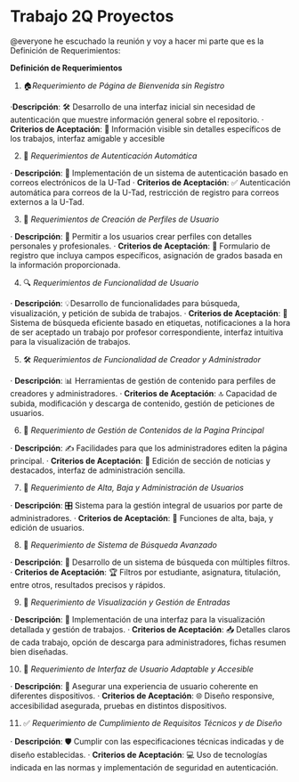 # Trabajo 2Q Proyectos

@everyone he escuchado la reunión y voy a hacer mi parte que es la Definición de Requerimientos:

**Definición de Requerimientos**
1. 🏠*Requerimiento de Página de Bienvenida sin Registro*

 ·**Descripción**:  🛠️ Desarrollo de una interfaz inicial sin necesidad de autenticación que muestre información general sobre el repositorio.
 · **Criterios de Aceptación**: 👀 Información visible sin detalles específicos de los trabajos, interfaz amigable y accesible

2. 🔐 *Requerimientos de Autenticación Automática*

 · **Descripción**: 🚀 Implementación de un sistema de autenticación basado en correos electrónicos de la U-Tad
 · **Criterios de Aceptación**: ✅ Autenticación automática para correos de la U-Tad, restricción de registro para correos externos a la U-Tad.


3. 👤 *Requerimientos de Creación de Perfiles de Usuario*

 · **Descripción**: 📝 Permitir a los usuarios crear perfiles con detalles personales y profesionales.
 · **Criterios de Aceptación**: 🎯 Formulario de registro que incluya campos específicos, asignación de grados basada en la información proporcionada.

4. 🔍 *Requerimientos de Funcionalidad de Usuario*

 · **Descripción**: 💡Desarrollo de funcionalidades para búsqueda, visualización, y petición de subida de trabajos.
 · **Criterios de Aceptación**: 🌟 Sistema de búsqueda eficiente basado en etiquetas, notificaciones a la hora de ser aceptado un trabajo por profesor correspondiente, interfaz intuitiva para la visualización de trabajos.

5. 🛠️ *Requerimientos de Funcionalidad de Creador y Administrador*

 · **Descripción**: 📊 Herramientas de gestión de contenido para perfiles de creadores y administradores.
 · **Criterios de Aceptación**: 🔝 Capacidad de subida, modificación y descarga de contenido, gestión de peticiones de usuarios.

6. 📄 *Requerimiento de Gestión de Contenidos de la Pagina Principal*

 · **Descripción**: ✍️ Facilidades para que los administradores editen la página principal.
 · **Criterios de Aceptación**: 📩 Edición de sección de noticias y destacados, interfaz de administración sencilla.

7. 👥 *Requerimiento de Alta, Baja y Administración de Usuarios*

 · **Descripción**: 🎛️ Sistema para la gestión integral de usuarios por parte de administradores.
 · **Criterios de Aceptación**: 📩 Funciones de alta, baja, y edición de usuarios.

8. 🔎 *Requerimiento de Sistema de Búsqueda Avanzado*

 · **Descripción**: 🔬 Desarrollo de un sistema de búsqueda con múltiples filtros.
 · **Criterios de Aceptación**: 🏆 Filtros por estudiante, asignatura, titulación, entre otros, resultados precisos y rápidos.

9. 👀 *Requerimiento de Visualización y Gestión de Entradas*

 · **Descripción**: 📖 Implementación de una interfaz para la visualización detallada y gestión de trabajos.
 · **Criterios de Aceptación**: 📥 Detalles claros de cada trabajo, opción de descarga para administradores, fichas resumen bien diseñadas.

10. 📱 *Requerimiento de Interfaz de Usuario Adaptable y Accesible*

 · **Descripción**: 🔄 Asegurar una experiencia de usuario coherente en diferentes dispositivos.
 · **Criterios de Aceptación**: 🌐 Diseño responsive, accesibilidad asegurada, pruebas en distintos dispositivos.

11. ✅ *Requerimiento de Cumplimiento de Requisitos Técnicos y de Diseño*

 · **Descripción**: 🛡️ Cumplir con las especificaciones técnicas indicadas y de diseño establecidas.
 · **Criterios de Aceptación**: 💻 Uso de tecnologías indicada en las normas y implementación de seguridad en autenticación.
